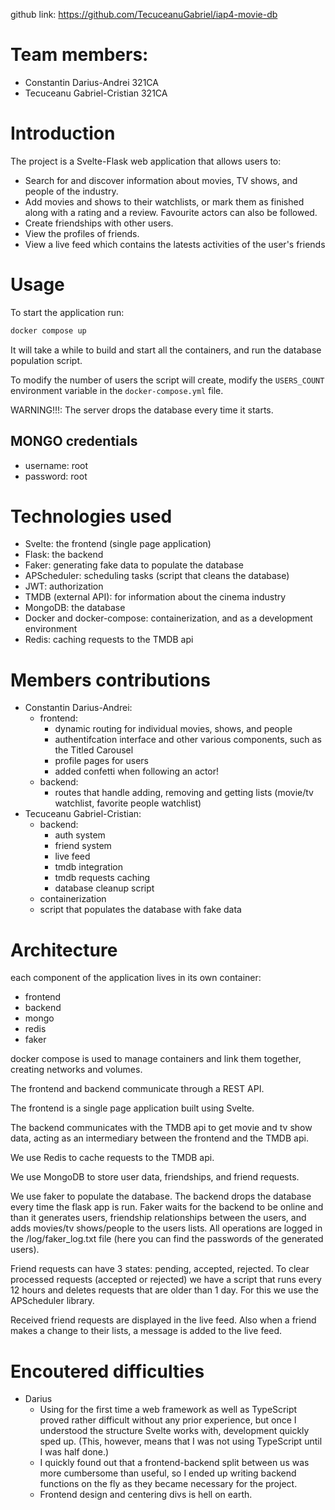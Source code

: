 github link: https://github.com/TecuceanuGabriel/iap4-movie-db

# Team members:

- Constantin Darius-Andrei 321CA
- Tecuceanu Gabriel-Cristian 321CA

# Introduction

The project is a Svelte-Flask web application that allows users to:

- Search for and discover information about movies, TV shows, and people of
  the industry.
- Add movies and shows to their watchlists, or mark them as finished along
  with a rating and a review. Favourite actors can also be followed.
- Create friendships with other users.
- View the profiles of friends.
- View a live feed which contains the latests activities of the user's friends

# Usage

To start the application run:

```bash
docker compose up
```

It will take a while to build and start all the containers, and run the
database population script.

To modify the number of users the script will create, modify the `USERS_COUNT`
environment variable in the `docker-compose.yml` file.

WARNING!!!: The server drops the database every time it starts.

## MONGO credentials

- username: root
- password: root

# Technologies used

- Svelte: the frontend (single page application)
- Flask: the backend
- Faker: generating fake data to populate the database
- APScheduler: scheduling tasks (script that cleans the database)
- JWT: authorization
- TMDB (external API): for information about the cinema industry
- MongoDB: the database
- Docker and docker-compose: containerization, and as a development environment
- Redis: caching requests to the TMDB api

# Members contributions

- Constantin Darius-Andrei:
  - frontend:
    - dynamic routing for individual movies, shows, and people
    - authentifcation interface and other various components, such as the Titled Carousel
    - profile pages for users
    - added confetti when following an actor!
  - backend:
    - routes that handle adding, removing and getting lists (movie/tv watchlist,
      favorite people watchlist)
- Tecuceanu Gabriel-Cristian:
  - backend:
    - auth system
    - friend system
    - live feed
    - tmdb integration
    - tmdb requests caching
    - database cleanup script
  - containerization
  - script that populates the database with fake data

# Architecture

each component of the application lives in its own container:

- frontend
- backend
- mongo
- redis
- faker

docker compose is used to manage containers and link them together,
creating networks and volumes.

The frontend and backend communicate through a REST API.

The frontend is a single page application built using Svelte.

The backend communicates with the TMDB api to get movie and tv show data,
acting as an intermediary between the frontend and the TMDB api.

We use Redis to cache requests to the TMDB api.

We use MongoDB to store user data, friendships, and friend requests.

We use faker to populate the database. The backend drops the database every
time the flask app is run. Faker waits for the backend to be online and than
it generates users, friendship relationships between the users, and adds
movies/tv shows/people to the users lists. All operations are logged in the
/log/faker_log.txt file (here you can find the passwords of the generated users).

Friend requests can have 3 states: pending, accepted, rejected. To clear
processed requests (accepted or rejected) we have a script that runs every
12 hours and deletes requests that are older than 1 day. For this we use
the APScheduler library.

Received friend requests are displayed in the live feed. Also when a friend
makes a change to their lists, a message is added to the live feed.

# Encoutered difficulties

- Darius
  - Using for the first time a web framework as well as TypeScript proved rather
    difficult without any prior experience, but once I understood the structure
    Svelte works with, development quickly sped up. (This, however, means that I
    was not using TypeScript until I was half done.)
  - I quickly found out that a frontend-backend split between us was more
    cumbersome than useful, so I ended up writing backend functions on the fly
    as they became necessary for the project.
  - Frontend design and centering divs is hell on earth.